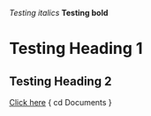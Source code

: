 *Testing italics*
**Testing bold**
# Testing Heading 1
## Testing Heading 2
[Click here](https://docs.google.com/document/d/1bEEebQ4LdGzHno0lshiehq_cSE31HrxWLcB6dGoPVKs/edit)
  {
    cd Documents
  }

